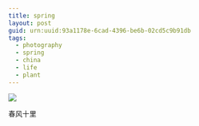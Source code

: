 ```yaml
---
title: spring
layout: post
guid: urn:uuid:93a1178e-6cad-4396-be6b-02cd5c9b91db
tags:
  - photography
  - spring
  - china
  - life
  - plant
---
```


![](http://7xpc17.com1.z0.glb.clouddn.com/hfu.io%2F2016-03-16-spring-IMG_2566.jpg)

春风十里
